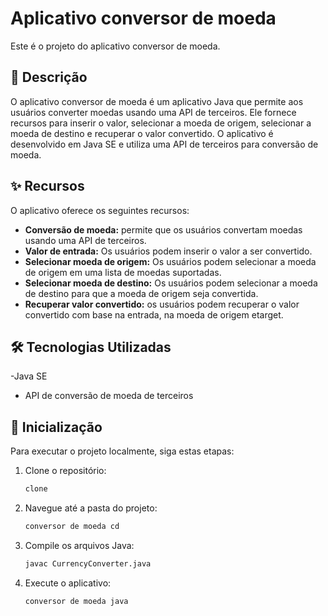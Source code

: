 # Aplicativo conversor de moeda

Este é o projeto do aplicativo conversor de moeda.

## 📖 Descrição

O aplicativo conversor de moeda é um aplicativo Java que permite aos usuários converter moedas usando uma API de terceiros. Ele fornece recursos para inserir o valor, selecionar a moeda de origem, selecionar a moeda de destino e recuperar o valor convertido. O aplicativo é desenvolvido em Java SE e utiliza uma API de terceiros para conversão de moeda.

## ✨ Recursos

O aplicativo oferece os seguintes recursos:

- **Conversão de moeda:** permite que os usuários convertam moedas usando uma API de terceiros.
- **Valor de entrada:** Os usuários podem inserir o valor a ser convertido.
- **Selecionar moeda de origem:** Os usuários podem selecionar a moeda de origem em uma lista de moedas suportadas.
- **Selecionar moeda de destino:** Os usuários podem selecionar a moeda de destino para que a moeda de origem seja convertida.
- **Recuperar valor convertido:** os usuários podem recuperar o valor convertido com base na entrada, na moeda de origem etarget.

## 🛠️ Tecnologias Utilizadas

-Java SE
- API de conversão de moeda de terceiros

## 🚀 Inicialização

Para executar o projeto localmente, siga estas etapas:

1. Clone o repositório:

    ```bash
    clone

2. Navegue até a pasta do projeto:

    ```bash
    conversor de moeda cd

3. Compile os arquivos Java:

    ```bash
    javac CurrencyConverter.java

4. Execute o aplicativo:

    ```bash
    conversor de moeda java